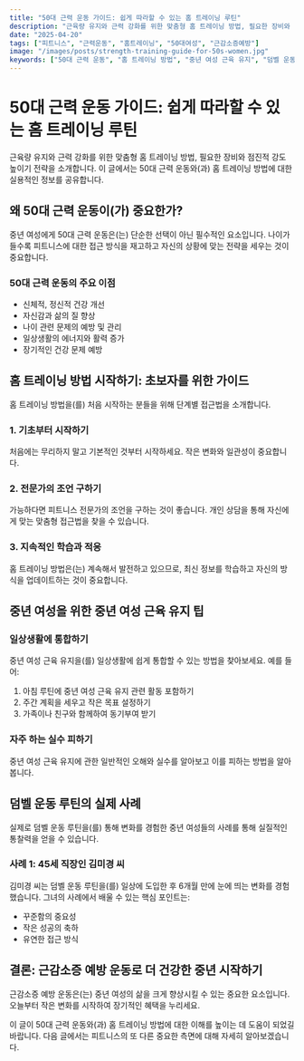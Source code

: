 ```yaml
---
title: "50대 근력 운동 가이드: 쉽게 따라할 수 있는 홈 트레이닝 루틴"
description: "근육량 유지와 근력 강화를 위한 맞춤형 홈 트레이닝 방법, 필요한 장비와 점진적 강도 높이기 전략을 소개합니다."
date: "2025-04-20"
tags: ["피트니스", "근력운동", "홈트레이닝", "50대여성", "근감소증예방"]
image: "/images/posts/strength-training-guide-for-50s-women.jpg"
keywords: ["50대 근력 운동", "홈 트레이닝 방법", "중년 여성 근육 유지", "덤벨 운동 루틴", "근감소증 예방 운동"]
---
```


# 50대 근력 운동 가이드: 쉽게 따라할 수 있는 홈 트레이닝 루틴

근육량 유지와 근력 강화를 위한 맞춤형 홈 트레이닝 방법, 필요한 장비와 점진적 강도 높이기 전략을 소개합니다. 이 글에서는 50대 근력 운동와(과) 홈 트레이닝 방법에 대한 실용적인 정보를 공유합니다.

## 왜 50대 근력 운동이(가) 중요한가?

중년 여성에게 50대 근력 운동은(는) 단순한 선택이 아닌 필수적인 요소입니다. 나이가 들수록 피트니스에 대한 접근 방식을 재고하고 자신의 상황에 맞는 전략을 세우는 것이 중요합니다.

### 50대 근력 운동의 주요 이점

- 신체적, 정신적 건강 개선
- 자신감과 삶의 질 향상
- 나이 관련 문제의 예방 및 관리
- 일상생활의 에너지와 활력 증가
- 장기적인 건강 문제 예방

## 홈 트레이닝 방법 시작하기: 초보자를 위한 가이드

홈 트레이닝 방법을(를) 처음 시작하는 분들을 위해 단계별 접근법을 소개합니다.

### 1. 기초부터 시작하기

처음에는 무리하지 말고 기본적인 것부터 시작하세요. 작은 변화와 일관성이 중요합니다.

### 2. 전문가의 조언 구하기

가능하다면 피트니스 전문가의 조언을 구하는 것이 좋습니다. 개인 상담을 통해 자신에게 맞는 맞춤형 접근법을 찾을 수 있습니다.

### 3. 지속적인 학습과 적응

홈 트레이닝 방법은(는) 계속해서 발전하고 있으므로, 최신 정보를 학습하고 자신의 방식을 업데이트하는 것이 중요합니다.

## 중년 여성을 위한 중년 여성 근육 유지 팁

### 일상생활에 통합하기

중년 여성 근육 유지을(를) 일상생활에 쉽게 통합할 수 있는 방법을 찾아보세요. 예를 들어:

1. 아침 루틴에 중년 여성 근육 유지 관련 활동 포함하기
2. 주간 계획을 세우고 작은 목표 설정하기
3. 가족이나 친구와 함께하여 동기부여 받기

### 자주 하는 실수 피하기

중년 여성 근육 유지에 관한 일반적인 오해와 실수를 알아보고 이를 피하는 방법을 알아봅니다.

## 덤벨 운동 루틴의 실제 사례

실제로 덤벨 운동 루틴을(를) 통해 변화를 경험한 중년 여성들의 사례를 통해 실질적인 통찰력을 얻을 수 있습니다.

### 사례 1: 45세 직장인 김미경 씨

김미경 씨는 덤벨 운동 루틴을(를) 일상에 도입한 후 6개월 만에 눈에 띄는 변화를 경험했습니다. 그녀의 사례에서 배울 수 있는 핵심 포인트는:

- 꾸준함의 중요성
- 작은 성공의 축하
- 유연한 접근 방식

## 결론: 근감소증 예방 운동로 더 건강한 중년 시작하기

근감소증 예방 운동은(는) 중년 여성의 삶을 크게 향상시킬 수 있는 중요한 요소입니다. 오늘부터 작은 변화를 시작하여 장기적인 혜택을 누리세요.

이 글이 50대 근력 운동와(과) 홈 트레이닝 방법에 대한 이해를 높이는 데 도움이 되었길 바랍니다. 다음 글에서는 피트니스의 또 다른 중요한 측면에 대해 자세히 알아보겠습니다.
